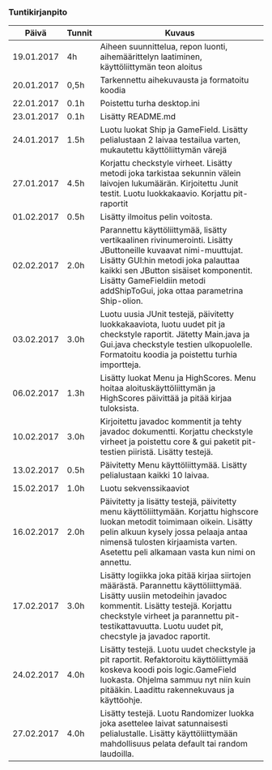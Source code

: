 ### Tuntikirjanpito
Päivä | Tunnit | Kuvaus
--------------- | ----- | ------
19.01.2017 | 4h | Aiheen suunnittelua, repon luonti, aihemäärittelyn laatiminen, käyttöliittymän teon aloitus
20.01.2017| 0,5h | Tarkennettu aihekuvausta ja formatoitu koodia
22.01.2017| 0.1h | Poistettu turha desktop.ini
23.01.2017| 0.1h | Lisätty README.md
24.01.2017| 1.5h | Luotu luokat Ship ja GameField. Lisätty pelialustaan 2 laivaa testailua varten, mukautettu käyttöliittymän värejä
27.01.2017| 4.5h | Korjattu checkstyle virheet. Lisätty metodi joka tarkistaa sekunnin välein laivojen lukumäärän. Kirjoitettu Junit testit. Luotu luokkakaavio. Korjattu pit-raportit
01.02.2017| 0.5h | Lisätty ilmoitus pelin voitosta.
02.02.2017| 2.0h | Parannettu käyttöliittymää, lisätty vertikaalinen rivinumerointi. Lisätty JButtoneille kuvaavat nimi-muuttujat. Lisätty GUI:hin metodi joka palauttaa kaikki sen JButton sisäiset komponentit. Lisätty GameFieldiin metodi addShipToGui, joka ottaa parametrina Ship-olion.
03.02.2017| 3.0h | Luotu uusia JUnit testejä, päivitetty luokkakaaviota, luotu uudet pit ja checkstyle raportit. Jätetty Main.java ja Gui.java checkstyle testien ulkopuolelle. Formatoitu koodia ja poistettu turhia importteja.
06.02.2017| 1.3h | Lisätty luokat Menu ja HighScores. Menu hoitaa aloituskäyttöliittymän ja HighScores päivittää ja pitää kirjaa tuloksista.
10.02.2017| 3.0h | Kirjoitettu javadoc kommentit ja tehty javadoc dokumentti. Korjattu checkstyle virheet ja poistettu core & gui paketit pit-testien piiristä. Lisätty testejä. 
13.02.2017| 0.5h | Päivitetty Menu käyttöliittymää. Lisätty pelialustaan kaikki 10 laivaa. 
15.02.2017| 1.0h | Luotu sekvenssikaaviot
16.02.2017| 2.0h | Päivitetty ja lisätty testejä, päivitetty menu käyttöliittymään. Korjattu highscore luokan metodit toimimaan oikein. Lisätty pelin alkuun kysely jossa pelaaja antaa nimensä tulosten kirjaamista varten. Asetettu peli alkamaan vasta kun nimi on annettu.
17.02.2017| 3.0h | Lisätty logiikka joka pitää kirjaa siirtojen määrästä. Parannettu käyttöliittymää. Lisätty uusiin metodeihin javadoc kommentit. Lisätty testejä. Korjattu checkstyle virheet ja parannettu pit-testikattavuutta. Luotu uudet pit, checstyle ja javadoc raportit.
24.02.2017| 4.0h | Lisätty testejä. Luotu uudet checkstyle ja pit raportit. Refaktoroitu käyttöliittymää koskeva koodi pois logic.GameField luokasta. Ohjelma sammuu nyt niin kuin pitääkin. Laadittu rakennekuvaus ja käyttöohje. 
27.02.2017| 4.0h | Lisätty testejä. Luotu Randomizer luokka joka asettelee laivat satunnaisesti pelialustalle. Lisätty käyttöliittymään mahdollisuus pelata default tai random laudoilla.
